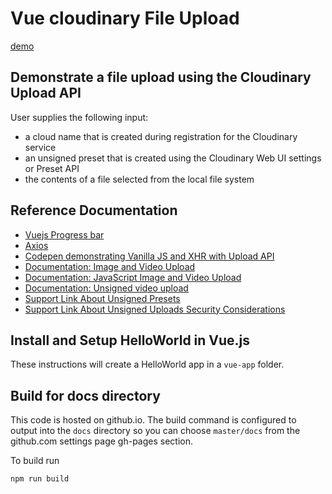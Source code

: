 # Vue cloudinary File Upload

[demo](https://cloudinary-devs.github.io/training-vuejs/index.html)

## Demonstrate a file upload using the Cloudinary Upload API  

User supplies the following input:
* a cloud name that is created during registration for the Cloudinary service  
* an unsigned preset that is created using the Cloudinary Web UI settings or Preset API
* the contents of a file selected from the local file system


## Reference Documentation

* [Vuejs Progress bar](https://www.npmjs.com/package/vuejs-progress-bar)  
* [Axios](https://www.npmjs.com/package/axios)
* [Codepen demonstrating Vanilla JS and XHR with Upload API](https://codepen.io/team/Cloudinary/pen/QgpyOK)
* [Documentation: Image and Video Upload](https://cloudinary.com/documentation/vue_image_and_video_upload)  
* [Documentation: JavaScript Image and Video Upload](https://cloudinary.com/documentation/javascript_image_and_video_upload)
* [Documentation: Unsigned video upload](https://cloudinary.com/documentation/jquery_image_and_video_upload?query=unsigned&c_query=Direct%20uploading%20from%20the%20browser%20%E2%80%BA%20Unsigned%20upload#unsigned_upload) 
* [Support Link About Unsigned Presets](https://support.cloudinary.com/hc/en-us/articles/204046472-Which-upload-parameters-are-allowed-when-using-unsigned-upload-)
* [Support Link About Unsigned Uploads Security Considerations](https://support.cloudinary.com/hc/en-us/articles/360018796451-Unsigned-Uploads-Security-Considerations)

## Install and Setup HelloWorld in Vue.js  
These instructions will create a HelloWorld app in a `vue-app` folder.

## Build for docs directory
This code is hosted on github.io.  The build command is configured to output into the `docs` directory 
so you can choose `master/docs` from the github.com settings page gh-pages section.

To build run 
```
npm run build
```





